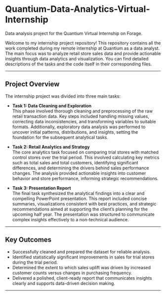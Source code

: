 # Quantium-Data-Analytics-Virtual-Internship
Data analysis project for the Quantium Virtual Internship on Forage.

Welcome to my internship project repository! This repository contains all the work completed during my remote internship at Quantium as a data analyst. The main focus was to analyze retail store sales data and provide actionable insights through data analytics and visualization. You can find detailed descriptions of the tasks and the code itself in their corresponding files.

---

## Project Overview

The internship project was divided into three main tasks:

- **Task 1: Data Cleaning and Exploration**  
  This phase involved thorough cleaning and preprocessing of the raw retail transaction data. Key steps included handling missing values, correcting data inconsistencies, and transforming variables to suitable formats. Additionally, exploratory data analysis was performed to uncover initial patterns, distributions, and insights, setting the foundation for the subsequent analytical tasks.

- **Task 2: Retail Analytics and Strategy**  
  The core analytics task focused on comparing trial stores with matched control stores over the trial period. This involved calculating key metrics such as total sales and total customers, identifying significant differences, and determining the drivers behind sales performance changes. The analysis provided actionable insights into customer behavior and store performance, informing strategic recommendations.

- **Task 3: Presentation Report**  
  The final task synthesized the analytical findings into a clear and compelling PowerPoint presentation. This report included concise summaries, visualizations consistent with best practices, and strategic recommendations aimed at supporting the client’s planning for the upcoming half year. The presentation was structured to communicate complex insights effectively to a non-technical audience.

---

## Key Outcomes

- Successfully cleaned and prepared the dataset for reliable analysis.  
- Identified statistically significant improvements in sales for trial stores during the trial period.  
- Determined the extent to which sales uplift was driven by increased customer counts versus changes in purchasing frequency.  
- Delivered a polished, client-ready report that communicates insights clearly and supports data-driven decision making.

---

